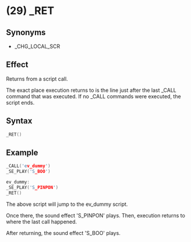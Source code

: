 # (29) _RET

## Synonyms

- _CHG_LOCAL_SCR

## Effect

Returns from a script call.

The exact place execution returns to is the line just after the last _CALL command that was executed. If no _CALL commands were executed, the script ends.

## Syntax

```c
_RET()
```

## Example

```c
_CALL('ev_dummy')
_SE_PLAY('S_BOO')

ev_dummy:
_SE_PLAY('S_PINPON')
_RET()
```

The above script will jump to the ev_dummy script.

Once there, the sound effect 'S_PINPON' plays. Then, execution returns to where the last call happened.

After returning, the sound effect 'S_BOO' plays.

